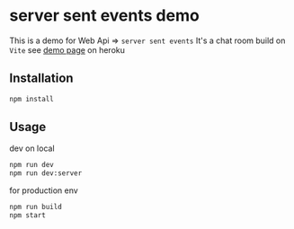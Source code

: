 # server sent events demo

This is a demo for Web Api => ```server sent events```
It's a chat room build on ```Vite```
see [demo page](https://server-sent-event-demo.herokuapp.com/) on heroku

## Installation

```bash
npm install
```

## Usage

dev on local

```bash
npm run dev
npm run dev:server
```

for production env

```bash
npm run build
npm start
```
